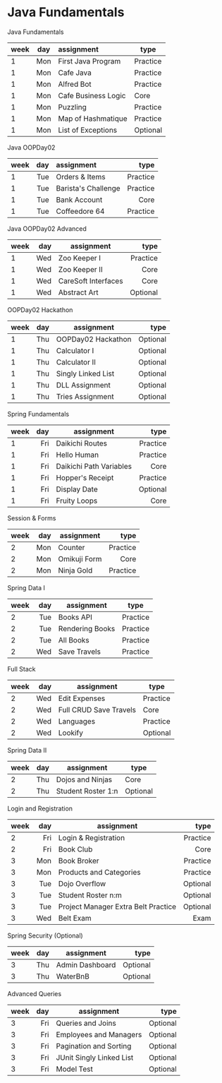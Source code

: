 # Java Fundamentals

Java Fundamentals

| week | day | assignment           | type     |
|------|-----|:---------------------|----------|
| 1    | Mon | First Java Program   | Practice |
| 1    | Mon | Cafe Java            | Practice |
| 1    | Mon | Alfred Bot           | Practice |
| 1    | Mon | Cafe Business Logic	 | Core     |
| 1    | Mon | Puzzling             | Practice |
| 1    | Mon | Map of Hashmatique	  | Practice |
| 1    | Mon | List of Exceptions	  | Optional |

Java OOPDay02

| week | day | assignment           |     type |
|------|----:|:---------------------|---------:|
| 1    | Tue | Orders & Items	      | Practice |
| 1    | Tue | Barista's Challenge	 | Practice |
| 1    | Tue | Bank Account	        |     Core |
| 1    | Tue | Coffeedore 64	       | Practice |

Java OOPDay02 Advanced

| week | day | assignment           |     type |
|------|----:|----------------------|---------:|
| 1    | Wed | Zoo Keeper I	        | Practice |
| 1    | Wed | Zoo Keeper II	       |     Core |
| 1    | Wed | CareSoft Interfaces	 |     Core |
| 1    | Wed | Abstract Art 	       | Optional |

OOPDay02 Hackathon

| week | day | assignment          |     type |
|------|----:|---------------------|---------:|
| 1    | Thu | OOPDay02 Hackathon	      | Optional |
| 1    | Thu | Calculator I        | Optional |
| 1    | Thu | Calculator II 	     | Optional |
| 1    | Thu | Singly Linked List	 | Optional |
| 1    | Thu | DLL Assignment	     | Optional |
| 1    | Thu | Tries Assignment 	  | Optional |

Spring Fundamentals

| week | day | assignment               |     type |
|------|----:|--------------------------|---------:|
| 1    | Fri | Daikichi Routes	         | Practice |
| 1    | Fri | Hello Human	             | Practice |
| 1    | Fri | Daikichi Path Variables	 |     Core |
| 1    | Fri | Hopper's Receipt	        | Practice |
| 1    | Fri | 	Display Date	           | Optional |
| 1    | Fri | 	Fruity Loops	           |     Core |

Session & Forms

| week | day | assignment   |     type |
|------|----:|--------------|---------:|
| 2    | Mon | Counter	     | Practice |
| 2    | Mon | Omikuji Form |     Core |
| 2    | Mon | Ninja Gold	  | Practice |

Spring Data I

| week | day | assignment        | type     |
|------|----:|-------------------|----------|
| 2    | Tue | 	Books API	       | Practice |
| 2    | Tue | 	Rendering Books	 | Practice |
| 2    | Tue | All Books	        | Practice |
| 2    | Wed | 	Save Travels	    | Practice |

Full Stack

| week | day | assignment              | type     |
|------|----:|-------------------------|----------|
| 2    | Wed | Edit Expenses	          | Practice |
| 2    | Wed | Full CRUD Save Travels	 | Core     |
| 2    | Wed | Languages	              | Practice |
| 2    | Wed | Lookify	                | Optional |

Spring Data II

| week | day | assignment         | type     |
|------|----:|--------------------|----------|
| 2    | Thu | Dojos and Ninjas   | Core     |
| 2    | Thu | Student Roster 1:n | Optional |

Login and Registration

| week | day | assignment                          |     type |
|------|----:|-------------------------------------|---------:|
| 2    | Fri | Login & Registration                | Practice |
| 2    | Fri | Book Club	                          |     Core |
| 3    | Mon | Book Broker	                        | Practice |
| 3    | Mon | Products and Categories	            | Practice |
| 3    | Tue | Dojo Overflow	                      | Optional |
| 3    | Tue | Student Roster n:m	                 | Optional |
| 3    | Tue | Project Manager Extra Belt Practice | Optional |
| 3    | Wed | Belt Exam                           |     Exam |

Spring Security (Optional)

| week | day | assignment       |     type |
|------|----:|------------------|---------:|
| 3    | Thu | Admin Dashboard	 | Optional |
| 3    | Thu | WaterBnB	        | Optional |

Advanced Queries

| week | day | assignment                |     type |
|------|----:|---------------------------|---------:|
| 3    | Fri | Queries and Joins	        | Optional |
| 3    | Fri | Employees and Managers 	  | Optional |
| 3    | Fri | Pagination and Sorting	   | Optional |
| 3    | Fri | JUnit Singly Linked List	 | Optional |
| 3    | Fri | Model Test	               | Optional |